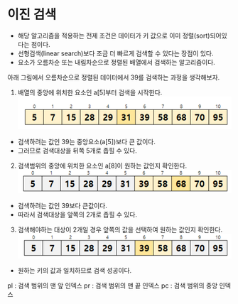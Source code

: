 # 이진 검색

- 해당 알고리즘을 적용하는 전제 조건은 데이터가 키 값으로 이미 정렬(sort)되어있다는 점이다.
- 선형검색(linear search)보다 조금 더 빠르게 검색할 수 있다는 장점이 있다.
- 요소가 오름차순 또는 내림차순으로 정렬된 배열에서 검색하는 알고리즘이다.

아래 그림에서 오름차순으로 정렬된 데이터에서 39를 검색하는 과정을 생각해보자.
1. 배열의 중앙에 위치한 요소인 a[5]부터 검색을 시작한다.
![img_2.png](img_2.png)
- 검색하려는 값인 39는 중앙요소(a[5])보다 큰 값이다.
- 그러므로 검색대상을 뒤쪽 5개로 좁힐 수 있다.
  

2. 검색범위의 중앙에 위치한 요소인 a[8]이 원하는 값인지 확인한다.
![img_3.png](img_3.png)
- 검색하려는 값인 39보다 큰값이다.
- 따라서 검색대상을 앞쪽의 2개로 좁힐 수 있다.

3. 검색해야하는 대상이 2개일 경우 앞쪽의 값을 선택하여 원하는 값인지 확인한다.
![img_4.png](img_4.png)
   
- 원하는 키의 값과 일치하므로 검색 성공이다.

pl : 검색 범위의 맨 앞 인덱스 
pr : 검색 범위의 맨 끝 인덱스
pc : 검색 범위의 중앙 인덱스

